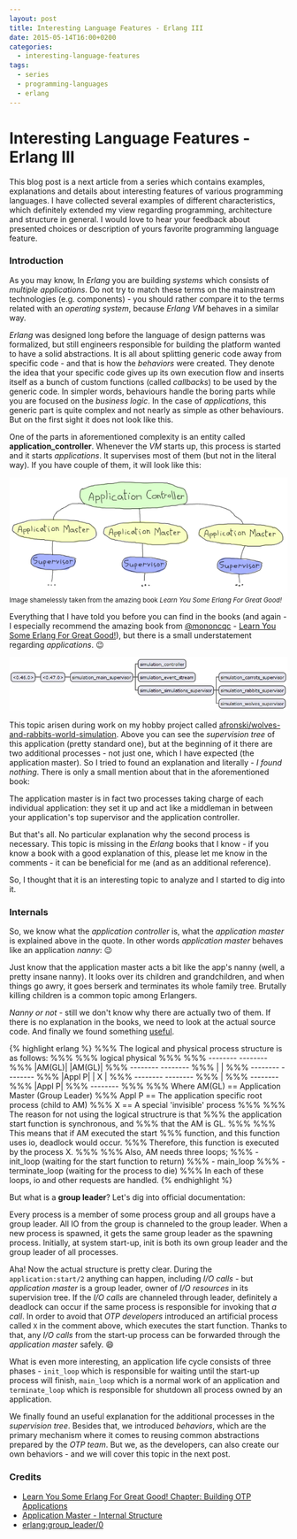 ```yaml
---
layout: post
title: Interesting Language Features - Erlang III
date: 2015-05-14T16:00+0200
categories:
  - interesting-language-features
tags:
  - series
  - programming-languages
  - erlang
---
```


# Interesting Language Features - Erlang III

<quote class="disclaimer">This blog post is a next article from a series which contains examples, explanations and details about interesting features of various programming languages. I have collected several examples of different characteristics, which definitely extended my view regarding programming, architecture and structure in general. I would love to hear your feedback about presented choices or description of yours favorite programming language feature.</quote>

### Introduction

As you may know, In *Erlang* you are building *systems* which consists of *multiple applications*. Do not try to match these terms on the mainstream technologies (e.g. components) - you should rather compare it to the terms related with an *operating system*, because *Erlang VM* behaves in a similar way.

*Erlang* was designed long before the language of design patterns was formalized, but still engineers responsible for building the platform wanted to have a solid abstractions. It is all about splitting generic code away from specific code - and that is how the *behaviors* were created. They denote the idea that your specific code gives up its own execution flow and inserts itself as a bunch of custom functions (called *callbacks*) to be used by the generic code. In simpler words, behaviours handle the boring parts while you are focused on the *business logic*. In the case of *applications*, this generic part is quite complex and not nearly as simple as other behaviours. But on the first sight it does not look like this.

One of the parts in aforementioned complexity is an entity called **application_controller**. Whenever the *VM* starts up, this process is started and it starts *applications*. It supervises most of them (but not in the literal way). If you have couple of them, it will look like this:

<section class="picture-section">
  <img alt="Application Controller and multiple applications with application masters." src="/assets/ApplicationController.png" />
  <small>Image shamelessly taken from the amazing book <em>Learn You Some Erlang For Great Good!</em></small>
</section>

Everything that I have told you before you can find in the books (and again - I especially recommend the amazing book from [@mononcqc](https://twitter.com/mononcqc) - [Learn You Some Erlang For Great Good!](http://learnyousomeerlang.com)), but there is a small understatement regarding *applications*. :wink:

![What are the processes at the beginning?](/assets/SupervisionTree.png)

This topic arisen during work on my hobby project called [afronski/wolves-and-rabbits-world-simulation](https://github.com/afronski/wolves-and-rabbits-world-simulation). Above you can see the *supervision tree* of this application (pretty standard one), but at the beginning of it there are two additional processes - not just one, which I have expected (the application master). So I tried to found an explanation and literally - *I found nothing*. There is only a small mention about that in the aforementioned book:

<quote class="citation">The application master is in fact two processes taking charge of each individual application: they set it up and act like a middleman in between your application's top supervisor and the application controller.</quote>

But that's all. No particular explanation why the second process is necessary. This topic is missing in the *Erlang* books that I know - if you know a book with a good explanation of this, please let me know in the comments - it can be beneficial for me (and as an additional reference).

So, I thought that it is an interesting topic to analyze and I started to dig into it.

### Internals

So, we know what the *application controller* is, what the *application master* is explained above in the quote. In other words *application master* behaves like an application *nanny*: :wink:

<quote class="citation">Just know that the application master acts a bit like the app's nanny (well, a pretty insane nanny). It looks over its children and grandchildren, and when things go awry, it goes berserk and terminates its whole family tree. Brutally killing children is a common topic among Erlangers.</quote>

*Nanny or not* - still we don't know why there are actually two of them. If there is no explanation in the books, we need to look at the actual source code. And finally we found something [useful](https://github.com/erlang/otp/blob/maint/lib/kernel/src/application_master.erl#L84).

{% highlight erlang %}
%%% The logical and physical process structure is as follows:
%%%
%%%         logical                physical
%%%
%%%         --------               --------
%%%         |AM(GL)|               |AM(GL)|
%%%         --------               --------
%%%            |                       |
%%%         --------               --------
%%%         |Appl P|               |   X  |
%%%         --------               --------
%%%                                    |
%%%                                --------
%%%                                |Appl P|
%%%                                --------
%%%
%%% Where AM(GL) == Application Master (Group Leader)
%%%       Appl P == The application specific root process (child to AM)
%%%       X      == A special 'invisible' process
%%%
%%% The reason for not using the logical structrure is that
%%% the application start function is synchronous, and
%%% that the AM is GL.
%%%
%%% This means that if AM executed the start
%%% function, and this function uses io, deadlock would occur.
%%% Therefore, this function is executed by the process X.
%%%
%%% Also, AM needs three loops;
%%%   - init_loop (waiting for the start function to return)
%%%   - main_loop
%%%   - terminate_loop (waiting for the process to die)
%%% In each of these loops, io and other requests are handled.
{% endhighlight %}

But what is a **group leader**? Let's dig into official documentation:

<quote class="citation">Every process is a member of some process group and all groups have a group leader. All IO from the group is channeled to the group leader. When a new process is spawned, it gets the same group leader as the spawning process. Initially, at system start-up, init is both its own group leader and the group leader of all processes.</quote>

Aha! Now the actual structure is pretty clear. During the `application:start/2` anything can happen, including *I/O calls* - but *application master* is a group leader, owner of *I/O resources* in its supervision tree. If the *I/O calls* are channeled through leader, definitely a deadlock can occur if the same process is responsible for invoking that *a call*. In order to avoid that *OTP developers* introduced an artificial process called `X` in the comment above, which executes the start function. Thanks to that, any *I/O calls* from the start-up process can be forwarded through the *application master* safely. :smile:

What is even more interesting, an application life cycle consists of three phases - `init_loop` which is responsible for waiting until the start-up process will finish, `main_loop` which is a normal work of an application and `terminate_loop` which is responsible for shutdown all process owned by an application.

We finally found an useful explanation for the additional processes in the *supervision tree*. Besides that, we introduced *behaviors*, which are the primary mechanism where it comes to reusing common abstractions prepared by the *OTP team*. But we, as the developers, can also create our own behaviors - and we will cover this topic in the next post.

### Credits

- [Learn You Some Erlang For Great Good! Chapter: Building OTP Applications](http://learnyousomeerlang.com/building-otp-applications)
- [Application Master - Internal Structure](https://github.com/erlang/otp/blob/maint/lib/kernel/src/application_master.erl#L84)
- [erlang:group_leader/0](http://www.erlang.org/doc/man/erlang.html#group_leader-0)
